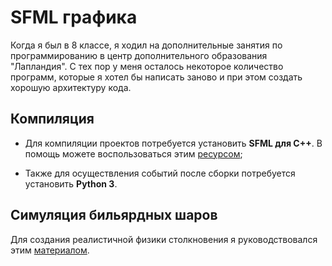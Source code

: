 # SFML графика

Когда я был в 8 классе, я ходил на дополнительные занятия по программированию в центр дополнительного образования "Лапландия". С тех пор у меня осталось некоторое количество программ, которые я хотел бы написать заново и при этом создать хорошую архитектуру кода.



## Компиляция

- Для компиляции проектов потребуется установить **SFML для C++**. В помощь можете воспользоваться этим [ресурсом](https://www.youtube.com/watch?v=4fPBAYu8PFs "Подключение SFML к проекту Visual Studio");

- Также для осуществления событий после сборки потребуется установить **Python 3**.



## Симуляция бильярдных шаров

Для создания реалистичной физики столкновения я руководствовался этим [материалом](https://www.vobarian.com/collisions/2dcollisions2.pdf "Двумерные упругие столкновения без тригонометрии").